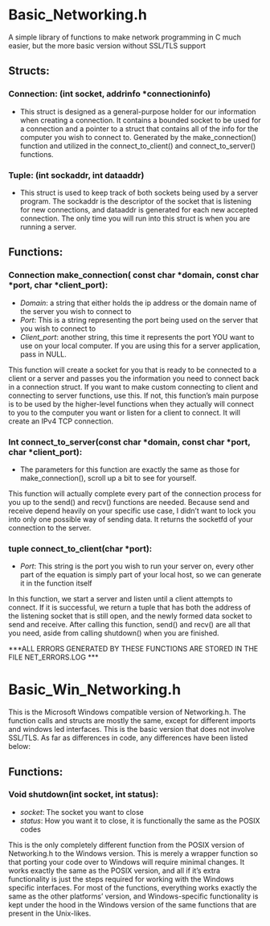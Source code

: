 # Basic_Networking.h

A simple library of functions to make network programming in C much easier, but the more basic version without SSL/TLS support

## Structs:

### Connection: (int socket, addrinfo *connectioninfo)
-	This struct is designed as a general-purpose holder for our information when creating a connection. It contains a bounded socket to be used for a connection and a pointer to a struct that contains all of the info for the computer you wish to connect to. Generated by the make_connection() function and utilized in the connect_to_client() and connect_to_server() functions. 

### Tuple: (int sockaddr, int dataaddr)
-	This struct is used to keep track of both sockets being used by a server program. The sockaddr is the descriptor of the socket that is listening for new connections, and dataaddr is generated for each new accepted connection. The only time you will run into this struct is when you are running a server.


## Functions:

### Connection make_connection( const char *domain, const char *port,  char *client_port):
-	*Domain*: a string that either holds the ip address or the domain name of the server you wish to connect to
-	*Port*: This is a string representing the port being used on the server that you wish to connect to
-	*Client_port*: another string, this time it represents the port YOU want to use on your local computer. If you are using this for a server application, pass in NULL.

This function will create a socket for you that is ready to be connected to a client or a server and passes you the information you need to connect back in a connection struct. If you want to make custom connecting to client and connecting to server functions, use this. If not, this function’s main purpose is to be used by the higher-level functions when they actually will connect to you to the computer you want or listen for a client to connect. It will create an IPv4 TCP connection.


### Int connect_to_server(const char *domain, const char *port, char *client_port):
-	The  parameters for this function are exactly the same as those for make_connection(), scroll up a bit to see for yourself.

This function will actually complete every part of the connection process for you up to the send() and recv() functions are needed. Because send and receive depend heavily on your specific use case, I didn’t want to lock you into only one possible way of sending data. It returns the socketfd of your connection to the server.

### tuple connect_to_client(char *port):
-	*Port*: This string is the port you wish to run your server on, every other part of the equation is simply part of your local host, so we can generate it in the function itself

In this function, we start a server and listen until a client attempts to connect. If it is successful, we return a tuple that has both the address of the listening socket that is still open, and the newly formed data socket to send and receive. After calling this function, send() and recv() are all that you need, aside from calling shutdown() when you are finished.





***ALL ERRORS GENERATED BY THESE FUNCTIONS ARE STORED IN THE FILE
      NET_ERRORS.LOG ***
























# Basic_Win_Networking.h

This is the Microsoft Windows compatible version of Networking.h. The function calls and structs are mostly the same, except for different imports and windows led interfaces. This is the basic version that does not involve SSL/TLS. As far as differences in code, any differences have been listed below:

## Functions:

### Void shutdown(int socket, int status):
-	*socket*: The socket you want to close
-	*status*: How you want it to close, it is functionally the same as the POSIX codes

This is the only completely different function from the POSIX version of Networking.h to the Windows version. This is merely a wrapper function so that porting your code over to Windows will require minimal changes. It works exactly the same as the POSIX version, and all if it’s extra functionality is just the steps required for working with the Windows specific interfaces. For most of the functions, everything works exactly the same as the other platforms’ version, and Windows-specific functionality is kept under the hood in the Windows version of the same functions that are present in the Unix-likes.
